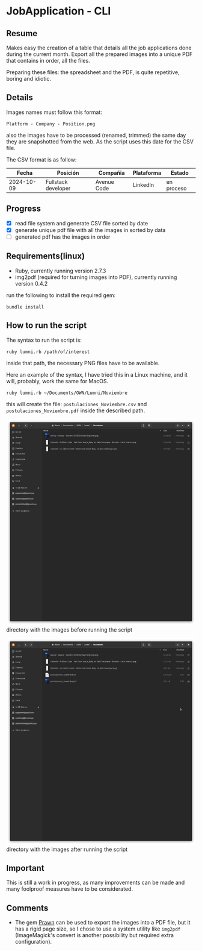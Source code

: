 # JobApplication - CLI
## Resume
Makes easy the creation of a table that details all the job applications done during the current month. Export all the prepared images into a unique PDF that contains in order, all the files.

Preparing these files: the spreadsheet and the PDF, is quite repetitive, boring and idiotic.

## Details
Images names must follow this format:

```
Platform - Company - Position.png
```

also the images have to be processed (renamed, trimmed) the same day they are snapshotted from the web. As the script uses this date for the CSV file.

The CSV format is as follow:

| Fecha | Posición | Compañia | Plataforma | Estado |
|-------|----------|----------|------------|--------|
| 2024-10-09 | Fullstack developer | Avenue Code | LinkedIn | en proceso |


## Progress
- [x] read file system and generate CSV file sorted by date
- [x] generate unique pdf file with all the images in sorted by data
- [ ] generated pdf has the images in order

## Requirements(linux)
- Ruby, currently running version 2.7.3
- img2pdf (required for turning images into PDF), currently running version 0.4.2

run the following to install the required gem:
```console
bundle install
```

## How to run the script
The syntax to run the script is:   

```console
ruby lumni.rb /path/of/interest
```

inside that path, the necessary PNG files have to be available.

Here an example of the syntax, I have tried this in a Linux machine, and it will, probably, work the same for MacOS.

```console
ruby lumni.rb ~/Documents/OWN/Lumni/Noviembre
```

this will create the file: `postulaciones_Noviembre.csv` and `postulaciones_Noviembre.pdf` inside the described path.

![before running the script](docs/before_screenshot.png)
directory with the images before running the script

![after running the script](docs/after_screenshot.png)
directory with the images after running the script

## Important
This is still a work in progress, as many improvements can be made and many foolproof measures have to be considerated.

## Comments
- The gem [Prawn](https://prawnpdf.org/) can be used to export the images into a PDF file, but it has a rigid page size, so I chose to use a system utility like `img2pdf` (ImageMagick's convert is another possibility but required extra configuration).
